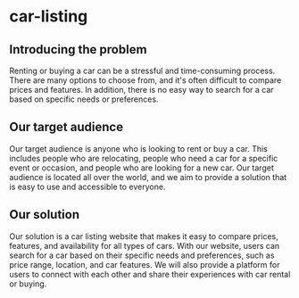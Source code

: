 # car-listing
## Introducing the problem 
Renting or buying a car can be a stressful and time-consuming process. There are many options to choose from, and it's often difficult to compare prices and features. In addition, there is no easy way to search for a car based on specific needs or preferences.
## Our target audience 
Our target audience is anyone who is looking to rent or buy a car. This includes people who are relocating, people who need a car for a specific event or occasion, and people who are looking for a new car. Our target audience is located all over the world, and we aim to provide a solution that is easy to use and accessible to everyone.
## Our solution 
Our solution is a car listing website that makes it easy to compare prices, features, and availability for all types of cars. With our website, users can search for a car based on their specific needs and preferences, such as price range, location, and car features. We will also provide a platform for users to connect with each other and share their experiences with car rental or buying.
